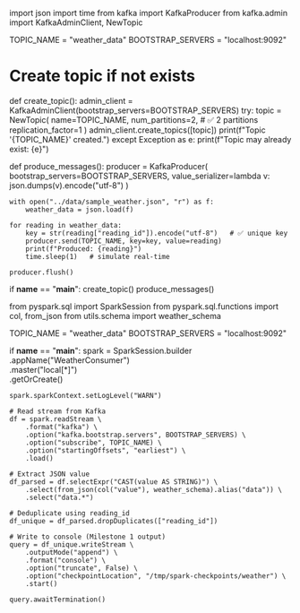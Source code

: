 import json
import time
from kafka import KafkaProducer
from kafka.admin import KafkaAdminClient, NewTopic

TOPIC_NAME = "weather_data"
BOOTSTRAP_SERVERS = "localhost:9092"

# Create topic if not exists
def create_topic():
    admin_client = KafkaAdminClient(bootstrap_servers=BOOTSTRAP_SERVERS)
    try:
        topic = NewTopic(
            name=TOPIC_NAME,
            num_partitions=2,        # ✅ 2 partitions
            replication_factor=1
        )
        admin_client.create_topics([topic])
        print(f"Topic '{TOPIC_NAME}' created.")
    except Exception as e:
        print(f"Topic may already exist: {e}")

def produce_messages():
    producer = KafkaProducer(
        bootstrap_servers=BOOTSTRAP_SERVERS,
        value_serializer=lambda v: json.dumps(v).encode("utf-8")
    )

    with open("../data/sample_weather.json", "r") as f:
        weather_data = json.load(f)

    for reading in weather_data:
        key = str(reading["reading_id"]).encode("utf-8")   # ✅ unique key
        producer.send(TOPIC_NAME, key=key, value=reading)
        print(f"Produced: {reading}")
        time.sleep(1)   # simulate real-time

    producer.flush()

if __name__ == "__main__":
    create_topic()
    produce_messages()
    
from pyspark.sql import SparkSession
from pyspark.sql.functions import col, from_json
from utils.schema import weather_schema

TOPIC_NAME = "weather_data"
BOOTSTRAP_SERVERS = "localhost:9092"

if __name__ == "__main__":
    spark = SparkSession.builder \
        .appName("WeatherConsumer") \
        .master("local[*]") \
        .getOrCreate()

    spark.sparkContext.setLogLevel("WARN")

    # Read stream from Kafka
    df = spark.readStream \
        .format("kafka") \
        .option("kafka.bootstrap.servers", BOOTSTRAP_SERVERS) \
        .option("subscribe", TOPIC_NAME) \
        .option("startingOffsets", "earliest") \
        .load()

    # Extract JSON value
    df_parsed = df.selectExpr("CAST(value AS STRING)") \
        .select(from_json(col("value"), weather_schema).alias("data")) \
        .select("data.*")

    # Deduplicate using reading_id
    df_unique = df_parsed.dropDuplicates(["reading_id"])

    # Write to console (Milestone 1 output)
    query = df_unique.writeStream \
        .outputMode("append") \
        .format("console") \
        .option("truncate", False) \
        .option("checkpointLocation", "/tmp/spark-checkpoints/weather") \
        .start()

    query.awaitTermination()
    
